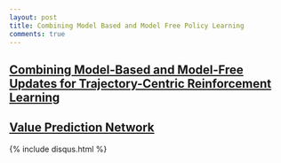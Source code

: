```yaml
---
layout: post
title: Combining Model Based and Model Free Policy Learning
comments: true
---
```


## [Combining Model-Based and Model-Free Updates for Trajectory-Centric Reinforcement Learning](https://arxiv.org/abs/1703.03078f)

## [Value Prediction Network](https://arxiv.org/abs/1707.03497)



{% include disqus.html %}
